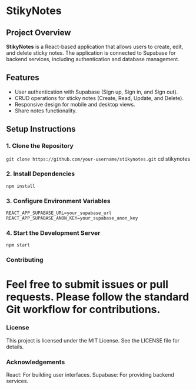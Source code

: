 # StikyNotes

## Project Overview

**StikyNotes** is a React-based application that allows users to create, edit, and delete sticky notes. The application is connected to Supabase for backend services, including authentication and database management.

## Features

- User authentication with Supabase (Sign up, Sign in, and Sign out).
- CRUD operations for sticky notes (Create, Read, Update, and Delete).
- Responsive design for mobile and desktop views.
- Share notes functionality.


## Setup Instructions

### 1. Clone the Repository

```git clone https://github.com/your-username/stikynotes.git```
cd stikynotes



### 2. Install Dependencies
```npm install```



### 3. Configure Environment Variables

```REACT_APP_SUPABASE_URL=your_supabase_url```
```REACT_APP_SUPABASE_ANON_KEY=your_supabase_anon_key```


### 4. Start the Development Server

```npm start```




### Contributing
# Feel free to submit issues or pull requests. Please follow the standard Git workflow for contributions.

### License
This project is licensed under the MIT License. See the LICENSE file for details.

### Acknowledgements
React: For building user interfaces.
Supabase: For providing backend services.
